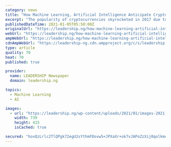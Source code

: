 ```yaml
---
category: news
title: "How Machine Learning, Artificial Intelligence Anticipate Cryptocurrency Price?"
excerpt: "The popularity of cryptocurrencies skyrocketed in 2017 due to a few continuous months of an exponential development of their showcase capitalization. The"
publishedDateTime: 2021-01-05T05:50:00Z
originalUrl: "https://leadership.ng/how-machine-learning-artificial-intelligence-anticipate-cryptocurrency-price/"
webUrl: "https://leadership.ng/how-machine-learning-artificial-intelligence-anticipate-cryptocurrency-price/"
ampWebUrl: "https://leadership.ng/how-machine-learning-artificial-intelligence-anticipate-cryptocurrency-price/amp/"
cdnAmpWebUrl: "https://leadership-ng.cdn.ampproject.org/c/s/leadership.ng/how-machine-learning-artificial-intelligence-anticipate-cryptocurrency-price/amp/"
type: article
quality: 70
heat: 70
published: true

provider:
  name: LEADERSHIP Newspaper
  domain: leadership.ng

topics:
  - Machine Learning
  - AI

images:
  - url: "https://leadership.ng/wp-content/uploads/2021/01/images-2021-01-05T062604.468.jpeg"
    width: 739
    height: 415
    isCached: true

secured: "hovQzLrlc2TlQPgk72egU2sYthmFDovw5+JPXaXr+ok7vJAPoZzXij0qolkmoYocCdUkNmsw6dMOJSB/Awv5IVTsK4vgJ80gPqBe2H+3xLZfGd9HsH9Bv0yW75m9g6KwtwqgEiLCBrUUEvsPuOxtriEosahMPQtKkqdC5w2TqhO1gAgBKFgNK+9icXwi2vJeQ4GVFkxGwNTz0dVnojFOm7EgKYVrT32q4mO10wZiCgobEYqVVJO4kW0AebKnZ65NVI2R1Kfh9YvSoOpzNsVgggGTn6e/CLBET9avgqXudl0biMsDMnHf8uuR/FHgNbaT7GsQiTZCT54JpN16A7veCdtoFuhSAu0UOyOMxWvn790=;qCG77sT8RWdHNRsdJkk/2g=="
---
```


